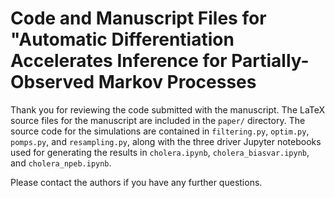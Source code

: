 # Code and Manuscript Files for "Automatic Differentiation Accelerates Inference for Partially-Observed Markov Processes

Thank you for reviewing the code submitted with the manuscript. The LaTeX source files for the manuscript are included in the `paper/` directory. The source code for the simulations are contained in `filtering.py`, `optim.py`, `pomps.py`, and `resampling.py`, along with the three driver Jupyter notebooks used for generating the results in `cholera.ipynb`, `cholera_biasvar.ipynb`, and `cholera_npeb.ipynb`. 

Please contact the authors if you have any further questions. 
